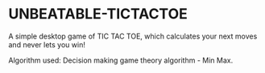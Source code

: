 # UNBEATABLE-TICTACTOE

A simple desktop game of TIC TAC TOE, which calculates your next moves and never lets you win!

Algorithm used: Decision making game theory algorithm - Min Max.
